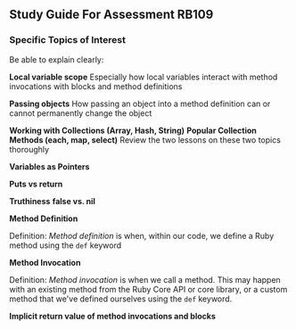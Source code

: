 ## Study Guide For Assessment RB109

### Specific Topics of Interest

Be able to explain clearly:

**Local variable scope**
Especially how local variables interact with method invocations with blocks and method definitions

**Passing objects**
How passing an object into a method definition can or cannot permanently change the object

**Working with Collections (Array, Hash, String)**
**Popular Collection Methods (each, map, select)**
Review the two lessons on these two topics thoroughly

**Variables as Pointers**

**Puts vs return**

**Truthiness**
**false vs. nil**

**Method Definition**

Definition: *Method definition* is when, within our code, we define a Ruby method using the `def` keyword

**Method Invocation**

Definition: *Method invocation* is when we call a method. This may happen with an existing method from the Ruby Core API or core library, or a custom method that we've defined ourselves using the `def` keyword.

**Implicit return value of method invocations and blocks**


